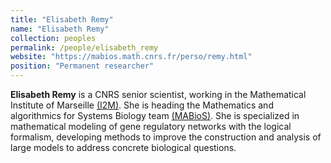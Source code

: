 ```yaml
---
title: "Elisabeth Remy"
name: "Elisabeth Remy"
collection: peoples
permalink: /people/elisabeth_remy
website: "https://mabios.math.cnrs.fr/perso/remy.html"
position: "Permanent researcher"
---
```


**Elisabeth Remy** is a CNRS senior scientist, working in the Mathematical Institute of Marseille [(I2M)](https://www.i2m.univ-amu.fr/). She is heading the Mathematics and algorithmics for Systems Biology team [(MABioS)](https://mabios.math.cnrs.fr/). She is specialized in mathematical modeling of gene regulatory networks with the logical formalism, developing methods to improve the construction and analysis of large models to address concrete biological questions.
